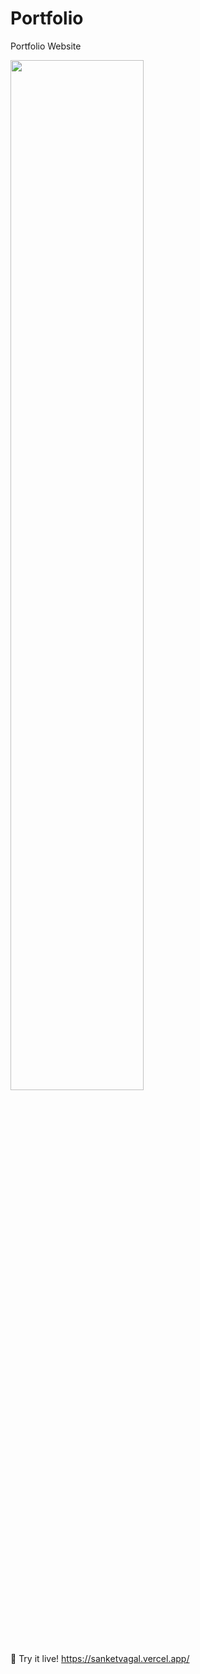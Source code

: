 # Portfolio

Portfolio Website

<p float="left">
  <img src="https://github.com/user-attachments/assets/87e282bf-fed8-4f1a-8134-38dc2fd24da1" width=65% />
</p>

🚀 Try it live! https://sanketvagal.vercel.app/
